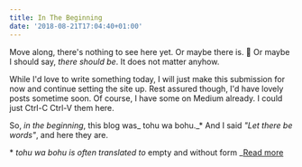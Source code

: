 ```yaml
---
title: In The Beginning
date: '2018-08-21T17:04:40+01:00'
---
```

Move along, there's nothing to see here yet. Or maybe there is. 🤔 Or maybe I should say, _there should be_. It does not matter anyhow.

While I'd love to write something today, I will just make this submission for now and continue setting the site up. Rest assured though, I'd have lovely posts sometime soon. Of course, I have some on Medium already. I could just Ctrl-C Ctrl-V them here.

So, _in the beginning_, this blog was_ tohu wa bohu._* And I said _"Let there be words"_, and here they are.

\* _tohu wa bohu is often translated to_ empty and without form _[Read more](https://en.wikipedia.org/wiki/Tohu_wa-bohu)
